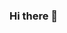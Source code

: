 ### Hi there 👋

<!--
**gvang74/gvang74** is a ✨ _special_ ✨ repository because its `README.md` (this file) appears on your GitHub profile.

Here are some ideas to get you started:
### Hello All.
- 🔭 I’m currently working on ... everything. Our first homework assignment, work, kids and life. 
- 🌱 I’m currently learning on... how use github. 
- 👯 I’m looking to collaborate with ... my group/team. I pray and hope I do weigh them down with me. lol.
- 🤔 I’m looking for help with ... nothing at the moment but I am really nervous about this class. I hope I am ready for it. 
- 💬 Ask me about ... I have 4 kids with my amazing husband of 18 yrs. My oldest boy is 17. The 2nd oldest boy is 14. My 3rd is my one and only and she is 11 yrs old. And my baby boy is 7 yrs old. We received just sold our 1st home of 13 yrs and just bought our second home 2 months ago. Life is still full of boxies right now. 
- 📫 How to reach me: via Teams, Email, or Text. But FYI I am not good at replying. lol **sorry**
- 😄 Pronouns: ...
- ⚡ Fun fact: ... 
--> 
